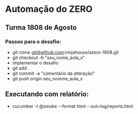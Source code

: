 
# Automação do ZERO

## Turma 1808 de Agosto

### Passos para o desafio:

* git clone git@github.com:ninjahouse/azero-1808.git
* git checkout -b "seu_nome_aula_x"
* implementar o desafio
* git add .
* git commit -a "comentário da alteração"
* git push origin seu_nomme_aula_x


## Executando com relatório:

* cucumber -t @smoke --format html --out=log/reports.html